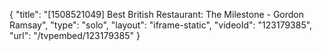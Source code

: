 {
    "title": "[1508521049] Best British Restaurant: The Milestone - Gordon Ramsay",
    "type": "solo",
    "layout": "iframe-static",
    "videoId": "123179385",
    "url": "\/tvpembed\/123179385"
}